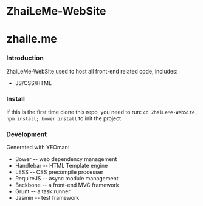 ZhaiLeMe-WebSite
================

# zhaile.me

### Introduction
ZhaiLeMe-WebSite used to host all front-end related code, includes:  
* JS/CSS/HTML 

### Install
If this is the first time clone this repo, you need to run: 
`cd ZhaiLeMe-WebSite; npm install; bower install` to init the project

### Development 
Generated with YEOman: 
* Bower -- web dependency management  
* Handlebar -- HTML Template engine  
* LESS -- CSS precompile processer  
* RequireJS -- async module management  
* Backbone -- a front-end MVC framework  
* Grunt -- a task runner   
* Jasmin -- test framework 
